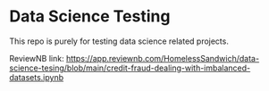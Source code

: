 # Data Science Testing
This repo is purely for testing data science related projects.

ReviewNB link: https://app.reviewnb.com/HomelessSandwich/data-science-tesing/blob/main/credit-fraud-dealing-with-imbalanced-datasets.ipynb
